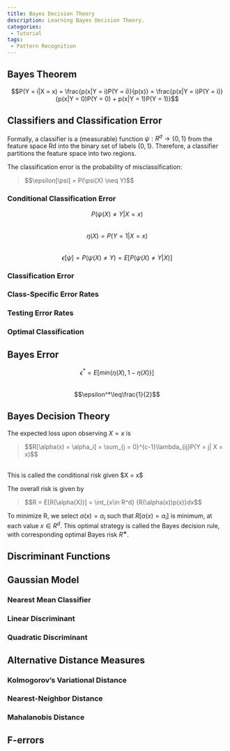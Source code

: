 ```yaml
---
title: Bayes Decision Theory
description: Learning Bayes Decision Theory.
categories:
 - Tutorial
tags:
 - Pattern Recognition
---
```



## Bayes Theorem
$$P(Y = i|X = x) = \frac{p(x|Y = i)P(Y = i)}{p(x)} = \frac{p(x|Y = i)P(Y = i)}{p(x|Y = 0)P(Y = 0) + p(x|Y = 1)P(Y = 1)}$$

## Classifiers and Classification Error
Formally, a classifier is a (measurable) function $\psi:R^d\to\lbrace0, 1\rbrace$ from the feature space Rd into the binary set of labels $\lbrace0, 1\rbrace$. Therefore, a classifier partitions the feature space into two regions.

The classification error is the probability of misclassification:<br/>
<blockquote class="blockquote-center">$$\epsilon[\psi] = P(\psi(X) \neq Y)$$</blockquote>

### Conditional Classification Error
$$P(\psi(X) \neq Y|X = x)$$<br/>
$$\eta(X) = P(Y = 1|X = x)$$<br/>
$$\epsilon[\psi] = P(\psi(X) \neq Y) = E[P(\psi(X) \neq Y|X)]$$
### Classification Error
### Class-Specific Error Rates
### Testing Error Rates
### Optimal Classification

## Bayes Error
$$\epsilon^* = E[min\lbrace\eta(X), 1 - \eta(X)\rbrace]$$<br/>
$$\epsilon^*\leq\frac{1}{2}$$

## Bayes Decision Theory
The expected loss upon observing $X = x$ is<br/>
<blockquote class="blockquote-center">$$R[\alpha(x) = \alpha_i] = \sum_{j = 0}^{c-1}\lambda_{ij}P(Y = j| X = x)$$</blockquote><br/>
This is called the conditional risk given $X = x$

The overall risk is given by<br/>
<blockquote class="blockquote-center">$$R = E[R(\alpha(X))] = \int_{x\in R^d} {R(\alpha(x))p(x)}dx$$</blockquote>

To minimize R, we select $\alpha(x) = \alpha_i$ such that $R[\alpha(x) = \alpha_i]$ is minimum, at each value $x\in R^d$. This optimal strategy is called the Bayes decision rule, with corresponding optimal Bayes risk $R^∗$.

## Discriminant Functions

## Gaussian Model
### Nearest Mean Classifier
### Linear Discriminant
### Quadratic Discriminant

## Alternative Distance Measures
### Kolmogorov’s Variational Distance
### Nearest-Neighbor Distance
### Mahalanobis Distance

## F-errors
